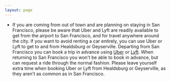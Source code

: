 ```yaml
---
layout: page
---
```


- If you are coming from out of town and are planning on staying in San Francisco, please be aware that Uber and Lyft are readily available to get from the airport to San Francisco, and for travel anywhere around the city. If you want to avoid renting a car entirely, you can use Uber or Lyft to get to and from Healdsburg or Geyserville. Departing from San Francisco you can book a trip in advance using [Uber](https://www.uber.com/info/scheduled-rides/) or [Lyft](https://help.lyft.com/hc/en-us/articles/213584118-Can-I-Schedule-a-Ride-in-Advance-). When returning to San Francisco you won't be able to book in advance, but can request a ride through the normal fashion. Please leave yourself extra time when booking Uber or Lyft from Healdsburg or Geyserville, as they aren't as common as in San Francisco. 